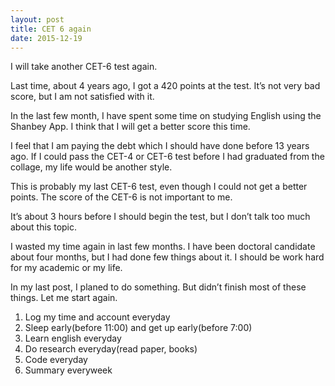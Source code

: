 ```yaml
---
layout: post
title: CET 6 again
date: 2015-12-19
---
```


I will take another CET-6 test again.

Last time, about 4 years ago, I got a 420 points at the test. It’s not very bad score, but I am not satisfied with it.

In the last few month, I have spent some time on studying English using the Shanbey App. I think that I will get a better score this time.

I feel that I am paying the debt which I should have done before 13 years ago. If I could pass the CET-4 or CET-6 test before I had graduated from the collage, my life would be another style.

This is probably my last CET-6 test, even though I could not get a better points. The score of the CET-6 is not important to me.

It’s about 3 hours before I should begin the test, but I don’t talk too much about this topic.

I wasted my time again in last few months. I have been doctoral  candidate about four months, but I had done few things about it. I should be work hard for my academic or my life.

In my last post, I planed to do something. But didn’t finish  most of these things. Let me start again.

1. Log my time and account everyday
2. Sleep early(before 11:00) and get up early(before 7:00)
3. Learn english everyday
4. Do research everyday(read paper, books)
5. Code everyday
6. Summary everyweek